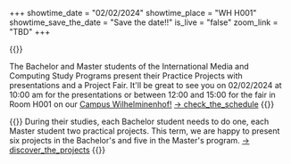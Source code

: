 +++
showtime_date = "02/02/2024"
showtime_place = "WH H001"
showtime_save_the_date = "Save the date!!"
is_live = "false"
zoom_link = "TBD"
+++

{{<teaser category="about showtime" title="Project Fair & Presentations">}}

The Bachelor and Master students of the International Media and Computing Study Programs present their Practice Projects with presentations and a Project Fair.
It'll be great to see  you on 02/02/2024 at 10:00 am for the presentations or between 12:00 and 15:00 for the fair in Room H001 on our <a href="https://www.htw-berlin.de/campus/campus-wilhelminenhof/">Campus Wilhelminenhof!</a>
[-> check_the_schedule](schedule)
{{</teaser>}}

{{<teaser category="projects" title="One Term Eleven Projects">}}
During their studies, each Bachelor student needs to do one, each Master student two practical projects. This term, we are happy to present six projects in the Bachelor's and five in the Master's program.
[-> discover_the_projects](projects)
{{</teaser>}}

